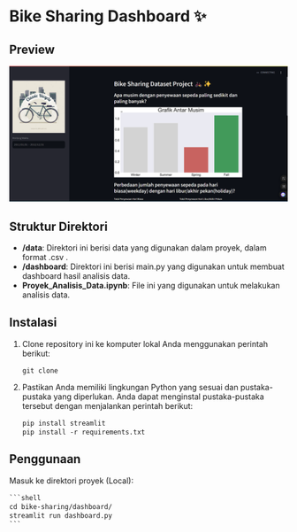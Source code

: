 # Bike Sharing Dashboard ✨

## Preview
![Bike Sharing Dashboard Streamlit Preview](https://github.com/RendieRYU/Proyek-Analisis-Data-Bike-Sharing-Dataset/blob/main/preview.png)

## Struktur Direktori

- **/data**: Direktori ini berisi data yang digunakan dalam proyek, dalam format .csv .
- **/dashboard**: Direktori ini berisi main.py yang digunakan untuk membuat dashboard hasil analisis data.
- **Proyek_Analisis_Data.ipynb**: File ini yang digunakan untuk melakukan analisis data.

## Instalasi

1. Clone repository ini ke komputer lokal Anda menggunakan perintah berikut:

   ```shell
   git clone 
   ```

2. Pastikan Anda memiliki lingkungan Python yang sesuai dan pustaka-pustaka yang diperlukan. Anda dapat menginstal pustaka-pustaka tersebut dengan menjalankan perintah berikut:

    ```shell
    pip install streamlit
    pip install -r requirements.txt
    ```

## Penggunaan
Masuk ke direktori proyek (Local):

    ```shell
    cd bike-sharing/dashboard/
    streamlit run dashboard.py
    ```
